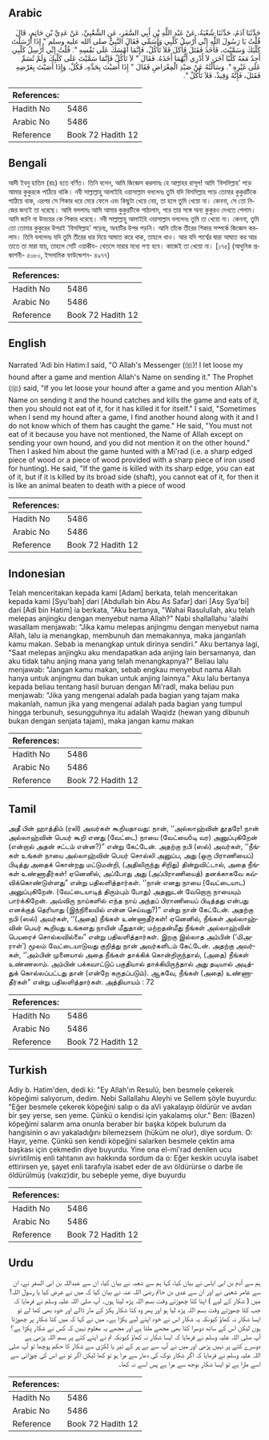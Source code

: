 ## Arabic


<div dir="rtl" lang="ar" style={{fontSize:'larger',backgroundColor:'#f8f9fa',padding:20}}>
حَدَّثَنَا آدَمُ، حَدَّثَنَا شُعْبَةُ، عَنْ عَبْدِ اللَّهِ بْنِ أَبِي السَّفَرِ، عَنِ الشَّعْبِيِّ، عَنْ عَدِيِّ بْنِ حَاتِمٍ، قَالَ قُلْتُ يَا رَسُولَ اللَّهِ إِنِّي أُرْسِلُ كَلْبِي وَأُسَمِّي فَقَالَ النَّبِيُّ صلى الله عليه وسلم ‏"‏ إِذَا أَرْسَلْتَ كَلْبَكَ وَسَمَّيْتَ، فَأَخَذَ فَقَتَلَ فَأَكَلَ فَلاَ تَأْكُلْ، فَإِنَّمَا أَمْسَكَ عَلَى نَفْسِهِ ‏"‏‏.‏ قُلْتُ إِنِّي أُرْسِلُ كَلْبِي أَجِدُ مَعَهُ كَلْبًا آخَرَ، لاَ أَدْرِي أَيُّهُمَا أَخَذَهُ‏.‏ فَقَالَ ‏"‏ لاَ تَأْكُلْ فَإِنَّمَا سَمَّيْتَ عَلَى كَلْبِكَ وَلَمْ تُسَمِّ عَلَى غَيْرِهِ ‏"‏‏.‏ وَسَأَلْتُهُ عَنْ صَيْدِ الْمِعْرَاضِ فَقَالَ ‏"‏ إِذَا أَصَبْتَ بِحَدِّهِ، فَكُلْ، وَإِذَا أَصَبْتَ بِعَرْضِهِ فَقَتَلَ، فَإِنَّهُ وَقِيذٌ، فَلاَ تَأْكُلْ ‏"‏‏.‏
</div>
<div style={{backgroundColor:'#f8f9fa',padding:20, marginBottom: 10}}><table> <thead> <tr> <th>References:</th> <th></th> </tr> </thead> <tbody><tr><td>Hadith No</td><td>5486</td></tr><tr><td>Arabic No</td><td>5486</td></tr><tr><td>Reference</td><td>Book 72 Hadith 12</td></tr></tbody></table></div>

## Bengali


<div dir="ltr" lang="bn" style={{fontSize:'larger',backgroundColor:'#f8f9fa',padding:20}}>
আদী ইবনু হাতিম (রাঃ) হতে বর্ণিত। তিনি বলেন, আমি জিজ্ঞেস করলামঃ হে আল্লাহর রাসূল! আমি ‘বিসমিল্লাহ’ পড়ে আমার কুকুরকে পাঠিয়ে থাকি। নবী সাল্লাল্লাহু আলাইহি ওয়াসাল্লাম বললেনঃ তুমি যদি বিসমিল্লাহ পড়ে তোমার কুকুরটিকে পাঠিয়ে থাক, এরপর সে শিকার ধরে মেরে ফেলে এবং কিছুটা খেয়ে নেয়, তা হলে তুমি খেয়ো না। কেননা, সে তো নিজের জন্যই তা ধরেছে। আমি বললামঃ আমি আমার কুকুরটিকে পাঠালাম, পরে তার সঙ্গে অন্য কুকুরও দেখতে পেলাম। আমি জানি না উভয়ের কে শিকার ধরেছে। নবী সাল্লাল্লাহু আলাইহি ওয়াসাল্লাম বললেনঃ তুমি তা খেয়ো না। কেননা, তুমি তো তোমার কুকুরের উপরই ‘বিসমিল্লাহ’ পড়েছ, অন্যটির উপর পড়নি। আমি তাঁকে তীরের শিকার সম্পর্কে জিজ্ঞেস করলাম। তিনি বললেনঃ যদি তুমি তীরের ধার দিয়ে আঘাত করে থাক, তাহলে খাও। আর যদি পার্শ্বের দ্বারা আঘাত কর আর তাতে তা মারা যায়, তাহলে সেটি ওয়াকীয- থেতলে মারার মধ্যে গণ্য হবে। কাজেই তা খেয়ো না। [১৭৫] (আধুনিক প্রকাশনী- ৫০৮০, ইসলামিক ফাউন্ডেশন- ৪৯৭৭)
</div>
<div style={{backgroundColor:'#f8f9fa',padding:20, marginBottom: 10}}><table> <thead> <tr> <th>References:</th> <th></th> </tr> </thead> <tbody><tr><td>Hadith No</td><td>5486</td></tr><tr><td>Arabic No</td><td>5486</td></tr><tr><td>Reference</td><td>Book 72 Hadith 12</td></tr></tbody></table></div>

## English


<div dir="ltr" lang="en" style={{fontSize:'larger',backgroundColor:'#f8f9fa',padding:20}}>
Narrated 'Adi bin Hatim:I said, "O Allah's Messenger (ﷺ)! I let loose my hound after a game and mention Allah's Name on sending it." The Prophet (ﷺ) said, "If you let loose your hound after a game and you mention Allah's Name on sending it and the hound catches and kills the game and eats of it, then you should not eat of it, for it has killed it for itself." I said, "Sometimes when I send my hound after a game, I find another hound along with it and I do not know which of them has caught the game." He said, "You must not eat of it because you have not mentioned, the Name of Allah except on sending your own hound, and you did not mention it on the other hound." Then I asked him about the game hunted with a Mi'rad (i.e. a sharp edged piece of wood or a piece of wood provided with a sharp piece of iron used for hunting). He said, "If the game is killed with its sharp edge, you can eat of it, but if it is killed by its broad side (shaft), you cannot eat of it, for then it is like an animal beaten to death with a piece of wood
</div>
<div style={{backgroundColor:'#f8f9fa',padding:20, marginBottom: 10}}><table> <thead> <tr> <th>References:</th> <th></th> </tr> </thead> <tbody><tr><td>Hadith No</td><td>5486</td></tr><tr><td>Arabic No</td><td>5486</td></tr><tr><td>Reference</td><td>Book 72 Hadith 12</td></tr></tbody></table></div>

## Indonesian


<div dir="ltr" lang="id" style={{fontSize:'larger',backgroundColor:'#f8f9fa',padding:20}}>
Telah menceritakan kepada kami [Adam] berkata, telah menceritakan kepada kami [Syu'bah] dari [Abdullah bin Abu As Safar] dari [Asy Sya'bi] dari [Adi bin Hatim] ia berkata, "Aku bertanya, "Wahai Rasulullah, aku telah melepas anjingku dengan menyebut nama Allah?" Nabi shallallahu 'alaihi wasallam menjawab: "Jika kamu melepas anjingmu dengan menyebut nama Allah, lalu ia menangkap, membunuh dan memakannya, maka janganlah kamu makan. Sebab ia menangkap untuk dirinya sendiri." Aku bertanya lagi, "Saat melepas anjingku aku mendapatkan ada anjing lain bersamanya, dan aku tidak tahu anjing mana yang telah menangkapnya?" Beliau lalu menjawab: "Jangan kamu makan, sebab engkau menyebut nama Allah hanya untuk anjingmu dan bukan untuk anjing lainnya." Aku lalu bertanya kepada beliau tentang hasil buruan dengan Mi'radl, maka beliau pun menjawab: "Jika yang mengenai adalah pada bagian yang tajam maka makanlah, namun jika yang mengenai adalah pada bagian yang tumpul hingga terbunuh, sesungguhnya itu adalah Waqidz (hewan yang dibunuh bukan dengan senjata tajam), maka jangan kamu makan
</div>
<div style={{backgroundColor:'#f8f9fa',padding:20, marginBottom: 10}}><table> <thead> <tr> <th>References:</th> <th></th> </tr> </thead> <tbody><tr><td>Hadith No</td><td>5486</td></tr><tr><td>Arabic No</td><td>5486</td></tr><tr><td>Reference</td><td>Book 72 Hadith 12</td></tr></tbody></table></div>

## Tamil


<div dir="ltr" lang="ta" style={{fontSize:'larger',backgroundColor:'#f8f9fa',padding:20}}>
அதீ பின் ஹாத்திம் (ரலி) அவர்கள் கூறியதாவது: நான், ‘‘அல்லாஹ்வின் தூதரே! நான் அல்லாஹ்வின் பெயர் கூறி எனது (வேட்டை) நாயை (வேட்யைôடி வர) அனுப்புகிறேன் (என்றால் அதன் சட்டம் என்ன?)” என்று கேட்டேன். அதற்கு நபி (ஸல்) அவர்கள், ‘‘நீங்கள் உங்கள் நாயை அல்லாஹ்வின் பெயர் சொல்லி அனுப்ப, அது (ஒரு பிராணியைப்) பிடித்து அதைக் கொன்றது மட்டுமன்றி, (அதிலிருந்து சிறிது) தின்றுவிட்டால், அதை நீங்கள் உண்ணாதீர்கள்! ஏனெனில், அப்போது அது (அப்பிராணியைத்) தனக்காகவே கவ்விக்கொண்டுள்ளது” என்று பதிலளித்தார்கள். ‘‘நான் எனது நாயை (வேட்டையாட) அனுப்புகிறேன். (வேட்டையாடித் திரும்பும் போது) அதனுடன் வேறொரு நாயையும் பார்க்கிறேன். அவ்விரு நாய்களில் எந்த நாய் அந்தப் பிராணியைப் பிடித்தது என்பது எனக்குத் தெரியாது (இந்நிலையில் என்ன செய்வது?)” என்று நான் கேட்டேன். அதற்கு நபி (ஸல்) அவர்கள், ‘‘(அதை) நீங்கள் உண்ணாதீர்கள்! ஏனெனில், நீங்கள் அல்லாஹ்வின் பெயர் கூறியது உங்களது நாயின் மீதுதான்; மற்றதன்மீது நீங்கள் அல்லாஹ்வின் பெயரைச் சொல்லவில்லை” என்று பதிலளித்தார்கள். இறகு இல்லாத அம்பின் (‘மிஅராள்’) மூலம் வேட்டையாடுவது குறித்து நான் அவர்களிடம் கேட்டேன். அதற்கு அவர்கள், ‘‘அம்பின் முனையால் அதை நீங்கள் தாக்கிக் கொன்றிருந்தால், (அதை) நீங்கள் உண்ணலாம். அம்பின் பக்கவாட்டுப் பகுதியால் தாக்கியிருந்தால் அது தடியால் அடித்துக் கொல்லப்பட்டது தான் (என்றே கருதப்படும்). ஆகவே, நீங்கள் (அதை) உண்ணாதீர்கள்” என்று பதிலளித்தார்கள். அத்தியாயம் : 72
</div>
<div style={{backgroundColor:'#f8f9fa',padding:20, marginBottom: 10}}><table> <thead> <tr> <th>References:</th> <th></th> </tr> </thead> <tbody><tr><td>Hadith No</td><td>5486</td></tr><tr><td>Arabic No</td><td>5486</td></tr><tr><td>Reference</td><td>Book 72 Hadith 12</td></tr></tbody></table></div>

## Turkish


<div dir="ltr" lang="tr" style={{fontSize:'larger',backgroundColor:'#f8f9fa',padding:20}}>
Adiy b. Hatim'den, dedi ki: "Ey Allah'ın Resulü, ben besmele çekerek köpeğimi salıyorum, dedim. Nebi Sallallahu Aleyhi ve Sellem şöyle buyurdu: "Eğer besmele çekerek köpeğini salıp o da aVi yakalayıp öldürür ve avdan bir şey yerse, sen yeme. Çünkü o kendisi için yakalamış olur." Ben: (Bazen) köpeğimi salarım ama onunla beraber bir başka köpek bulurum da hangisinin o avı yakaladığını bilemezsem (hüküm ne olur), diye sordum. O: Hayır, yeme. Çünkü sen kendi köpeğini salarken besmele çektin ama başkası için çekmedin diye buyurdu. Yine ona el-mi'rad denilen ucu sivriıtilmiş enli tahtanın avı hakkında sordum da o: Eğer keskin ucuyla isabet ettirirsen ye, şayet enli tarafıyla isabet eder de avı öldürürse o darbe ile öldürülmüş (vakız)dir, bu sebeple yeme, diye buyurdu
</div>
<div style={{backgroundColor:'#f8f9fa',padding:20, marginBottom: 10}}><table> <thead> <tr> <th>References:</th> <th></th> </tr> </thead> <tbody><tr><td>Hadith No</td><td>5486</td></tr><tr><td>Arabic No</td><td>5486</td></tr><tr><td>Reference</td><td>Book 72 Hadith 12</td></tr></tbody></table></div>

## Urdu


<div dir="rtl" lang="ur" style={{fontSize:'larger',backgroundColor:'#f8f9fa',padding:20}}>
ہم سے آدم بن ابی ایاس نے بیان کیا، کہا ہم سے شعبہ نے بیان کیا، ان سے عبداللہ بن ابی السفر نے، ان سے عامر شعبی نے اور ان سے عدی بن حاتم رضی اللہ عنہ نے بیان کیا کہ میں نے عرض کیا یا رسول اللہ! میں ( شکار کے لیے ) اپنا کتا چھوڑتے وقت بسم اللہ پڑھ لیتا ہوں۔ آپ صلی اللہ علیہ وسلم نے فرمایا کہ جب کتا چھوڑتے وقت بسم اللہ پڑھ لیا ہو اور پھر وہ کتا شکار پکڑ کے مار ڈالے اور خود بھی کھا لے تو ایسا شکار نہ کھاؤ کیونکہ یہ شکار اس نے خود اپنے لیے پکڑا ہے۔ میں نے کہا کہ میں کتا شکار پر چھوڑتا ہوں لیکن اس کے ساتھ دوسرا کتا بھی مجھے ملتا ہے اور مجھے یہ معلوم نہیں کہ کس نے شکار پکڑا ہے؟ آپ صلی اللہ علیہ وسلم نے فرمایا کہ ایسا شکار نہ کھاؤ کیونکہ تم نے اپنے کتے پر بسم اللہ پڑھی ہے دوسرے کتے پر نہیں پڑھی اور میں نے آپ سے بے پر کے تیر یا لکڑی سے شکار کا حکم پوچھا تو آپ صلی اللہ علیہ وسلم نے فرمایا کہ اگر شکار نوک کی دھار سے مرا ہو تو کھا لیکن اگر تو نے اس کی چوڑائی سے اسے مارا ہے تو ایسا شکار بوجھ سے مرا ہے پس اسے نہ کھا۔
</div>
<div style={{backgroundColor:'#f8f9fa',padding:20, marginBottom: 10}}><table> <thead> <tr> <th>References:</th> <th></th> </tr> </thead> <tbody><tr><td>Hadith No</td><td>5486</td></tr><tr><td>Arabic No</td><td>5486</td></tr><tr><td>Reference</td><td>Book 72 Hadith 12</td></tr></tbody></table></div>